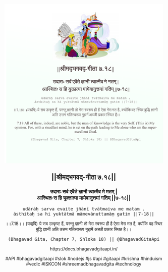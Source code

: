 <img src="../../asset/BG_7_18.png"/>
<center><h2>||श्रीमद्‍भगवद्‍-गीता ७.१८||</h2>
<h3>उदाराः सर्व एवैते ज्ञानी त्वात्मैव मे मतम् |<br/>आस्थितः स हि युक्तात्मा मामेवानुत्तमां गतिम् ||७-१८||</h3>
<pre>udārāḥ sarva evaite jñānī tvātmaiva me matam .<br/>āsthitaḥ sa hi yuktātmā māmevānuttamāṃ gatim ||7-18||</pre>
<p>।।7.18।। (यद्यपि) ये सब उत्कृष्ट हैं, परन्तु ज्ञानी तो मेरा स्वरूप ही है ऐसा मेरा मत है, क्योंकि वह स्थिर बुद्धि ज्ञानी अति उत्तम गतिस्वरूप मुझमें अच्छी प्रकार स्थित है।।</p>
<pre>(Bhagavad Gita, Chapter 7, Shloka 18) || @BhagavadGitaApi</pre><p>https://docs.bhagavadgitaapi.in/</p><p>#API #bhagavadgitaapi #slok #nodejs #js #api #gitaapi #krishna #hinduism #vedic #ISKCON #shreemadbhagavadgita #technology</p></center>